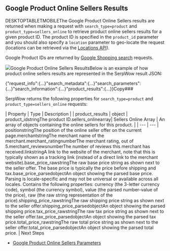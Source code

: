 Google Product Online Sellers Results
-------------------------------------

DESKTOPTABLETMOBILEThe Google Product Online Sellers results are returned when making a request with `search_type=product` and `product_type=sellers_online` to retrieve product online sellers results for a given product ID. The product ID is specified in the `product_id` parameter and you should also specify a `location` parameter to geo-locate the request (locations can be retrieved via the [Locations API](/docs/locations-api/overview)).

Google Product IDs are returned by [Google Shopping search](/docs/search-api/results/google/shopping) requests.

![](https://apiimages.imgix.net/serpwow/images/png/docs/google_product_online_sellers.png?auto=format&ixlib=react-9.5.1-beta.1&w=600)Google Product Online Sellers ResultsBelow is an example of how product online sellers results are represented in the SerpWow result JSON:

{"request\_info":{...}"search\_metadata":{...}"search\_parameters":{...}"search\_information":{...}"product\_results":{...}}Copy### 

SerpWow returns the following properties for `search_type=product` and `product_type=sellers_online` requests:

| Property | Type | Description |
| product\_results | object | product\_idstringThe product ID.sellers\_onlinearray| Sellers Online Array | An array of objects containing the online sellers for this product. |
| --- | --- |
positionstringThe position of the online seller offer on the current page.merchantstringThe merchant name of the merchant.merchant\_ratingnumberThe merchant rating, out of 5.merchant\_reviewsnumberThe number of reviews this merchant has received.linkstringA link to the website of the merchant, note that this is typically shown as a tracking link (instead of a direct link to the merchant website).base\_price\_rawstringThe raw base price string as shown next to the seller offer. The base price is typically the price before shipping and tax.base\_price\_parsedobjectAn object showing the parsed base price. Parsing is locale-specific and may not be universal or available across all locales. Contains the following properties: currency (the 3-letter currency code), symbol (the currency symbol), value (the parsed number-value of the price), raw (the raw string representation of the price).shipping\_price\_rawstringThe raw shipping price string as shown next to the seller offer.shipping\_price\_parsedobjectAn object showing the parsed shipping price.tax\_price\_rawstringThe raw tax price string as shown next to the seller offer.tax\_price\_parsedobjectAn object showing the parsed tax price.total\_price\_rawstringThe raw total price string as shown next to the seller offer.total\_price\_parsedobjectAn object showing the parsed total price. |
Next Steps

* [Google Product Online Sellers Parameters](/docs/search-api/searches/google/product-online-sellers)
